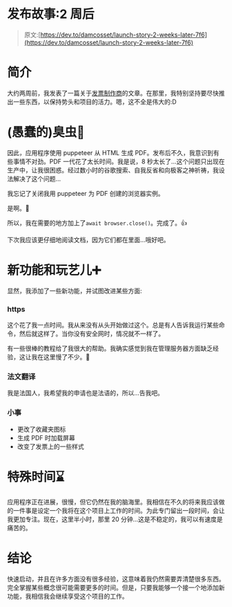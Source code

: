 # 发布故事:2 周后

> 原文:[https://dev.to/damcosset/launch-story-2-weeks-later-7f6](https://dev.to/damcosset/launch-story-2-weeks-later-7f6)

# [](#introduction)简介

大约两周前，我发表了一篇关于[发票制作商](https://invoicemaker.xyz)的文章。在那里，我特别坚持要尽快推出一些东西，以保持势头和项目的活力。嗯，这不全是伟大的:D

# [](#the-stupid-bug-bug)(愚蠢的)臭虫🐛

因此，应用程序使用 puppeteer 从 HTML 生成 PDF。发布后不久，我意识到有些事情不对劲。PDF 一代花了太长时间。我是说，8 秒太长了...这个问题只出现在生产中，让我很困惑。经过数小时的谷歌搜索、自我反省和向极客之神祈祷，我设法解决了这个问题...

我忘记了关闭我用 puppeteer 为 PDF 创建的浏览器实例。

是啊。💆

所以，我在需要的地方加上了`await browser.close()`。完成了。👍

下次我应该更仔细地阅读文档，因为它们都在里面...哦好吧。

# [](#new-features-and-stuff-heavyplussign)新功能和玩艺儿➕

显然，我添加了一些新功能，并试图改进某些方面:

### [](#https)https

这个花了我一点时间。我从来没有从头开始做过这个。总是有人告诉我运行某些命令，然后就这样了。当你没有安全网时，情况就不一样了。

有一些很棒的教程给了我很大的帮助。我确实感觉到我在管理服务器方面缺乏经验，这让我在这里慢了不少。😬

### [](#french-translation)法文翻译

我是法国人，我希望我的申请也是法语的，所以...告我吧。

### [](#little-things)小事

*   更改了收藏夹图标
*   生成 PDF 时加载屏幕
*   改变了发票上的一些样式

# [](#special-time-hourglass)特殊时间⌛

应用程序正在进展，很慢，但它仍然在我的脑海里。我相信在不久的将来我应该做的一件事是设定一个我将在这个项目上工作的时间。为此专门留出一段时间，会让我更加专注。现在，这里半小时，那里 20 分钟...这是不稳定的，我可以有速度是痛苦的。

# [](#conclusion)结论

快速启动，并且在许多方面没有很多经验，这意味着我仍然需要弄清楚很多东西。完全掌握某些概念很可能需要更多的时间。但是，只要我能够一个接一个地添加新功能，我相信我会继续享受这个项目的工作。